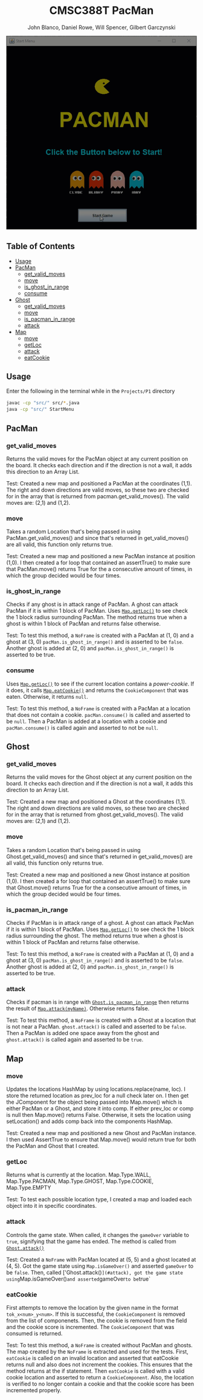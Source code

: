 <h1 align="center">CMSC388T PacMan</h1>

<p align="center">John Blanco, Daniel Rowe, Will Spencer, Gilbert Garczynski<p>

<div align="center">

![PacMan GIF](pacman.gif)

</div>

## Table of Contents <!-- omit in toc -->

- [Usage](#usage)
- [PacMan](#pacman)
  - [get_valid_moves](#get_valid_moves)
  - [move](#move)
  - [is_ghost_in_range](#is_ghost_in_range)
  - [consume](#consume)
- [Ghost](#ghost)
  - [get_valid_moves](#get_valid_moves-1)
  - [move](#move-1)
  - [is_pacman_in_range](#is_pacman_in_range)
  - [attack](#attack)
- [Map](#map)
  - [move](#move-2)
  - [getLoc](#getloc)
  - [attack](#attack-1)
  - [eatCookie](#eatcookie)

## Usage

Enter the following in the terminal while in the `Projects/P1` directory

```bash
javac -cp "src/" src/*.java
java -cp "src/" StartMenu
```

## PacMan

### get_valid_moves

Returns the valid moves for the PacMan object at any current position on the board.  It checks each direction and if the direction is not a wall, it adds this direction to an Array List.

Test:
Created a new map and positioned a PacMan at the coordinates (1,1).  The right and down directions are valid moves, so these two are checked for in the array that is returned from pacman.get_valid_moves().  The valid moves are: (2,1) and (1,2).

### move

Takes a random Location that's being passed in using PacMan.get_valid_moves() and since that's returned in get_valid_moves() are all valid, this function only returns true.

Test:
Created a new map and positioned a new PacMan instance at position (1,0). I then created a for loop that contained an assertTrue() to make sure that PacMan.move() returns True for the a consecutive amount of times, in which the group decided would be four times.

### is_ghost_in_range

Checks if any ghost is in attack range of PacMan. A ghost can attack PacMan if it is within 1 block of PacMan. Uses [`Map.getLoc()`](#getloc) to see check the 1 block radius surrounding PacMan. The method returns true when a ghost is within 1 block of PacMan and returns false otherwise.

Test:
To test this method, a `NoFrame` is created with a PacMan at (1, 0) and a ghost at (3, 0) `pacMan.is_ghost_in_range()` and is asserted to be `false`. Another ghost is added at (2, 0) and `pacMan.is_ghost_in_range()` is asserted to be true.

### consume

Uses [`Map.getLoc()`](#getloc) to see if the current location contains a *power-cookie*. If it does, it calls [`Map.eatCookie()`](#eatcookie) and returns the `CookieComponent` that was eaten. Otherwise, it returns `null`.

Test:
To test this method, a `NoFrame` is created with a PacMan at a location that does not contain a cookie. `pacMan.consume()` is called and asserted to be `null`. Then a PacMan is added at a location with a cookie and `pacMan.consume()` is called again and asserted to not be `null`.

## Ghost

### get_valid_moves

Returns the valid moves for the Ghost object at any current position on the board.  It checks each direction and if the direction is not a wall, it adds this direction to an Array List.

Test:
Created a new map and positioned a Ghost at the coordinates (1,1).  The right and down directions are valid moves, so these two are checked for in the array that is returned from ghost.get_valid_moves().  The valid moves are: (2,1) and (1,2).

### move

Takes a random Location that's being passed in using Ghost.get_valid_moves() and since that's returned in get_valid_moves() are all valid, this function only returns true.

Test:
Created a new map and positioned a new Ghost instance at position (1,0). I then created a for loop that contained an assertTrue() to make sure that Ghost.move() returns True for the a consecutive amount of times, in which the group decided would be four times.

### is_pacman_in_range

Checks if PacMan is in attack range of a ghost. A ghost can attack PacMan if it is within 1 block of PacMan. Uses [`Map.getLoc()`](#getloc) to see check the 1 block radius surrounding the ghost. The method returns true when a ghost is within 1 block of PacMan and returns false otherwise.

Test:
To test this method, a `NoFrame` is created with a PacMan at (1, 0) and a ghost at (3, 0) `pacMan.is_ghost_in_range()` and is asserted to be `false`. Another ghost is added at (2, 0) and `pacMan.is_ghost_in_range()` is asserted to be true.

### attack

Checks if pacman is in range with [`Ghost.is_pacman_in_range`](#is_pacman_in_range) then returns the result of [`Map.attack(myName)`](#attack-1). Otherwise returns false.

Test:
To test this method, a `NoFrame` is created with a Ghost at a location that is not near a PacMan. `ghost.attack()` is called and asserted to be `false`. Then a PacMan is added one space away from the ghost and `ghost.attack()` is called again and asserted to be `true`.

## Map

### move

Updates the locations HashMap by using locations.replace(name, loc). I store the returned location as prev_loc for a null check later on. I then get the JComponent for the object being passed into Map.move() which is either PacMan or a Ghost, and store it into comp. If either prev_loc or comp is null then Map.move() returns False. Otherwise, it sets the location using setLocation() and adds comp back into the components HashMap.

Test:
Created a new map and positioned a new Ghost and PacMan instance. I then used AssertTrue to ensure that Map.move() would return true for both the PacMan and Ghost that I created.

### getLoc

Returns what is currently at the location.  Map.Type.WALL, Map.Type.PACMAN, Map.Type.GHOST, Map.Type.COOKIE, Map.Type.EMPTY

Test:
To test each possible location type, I created a map and loaded each object into it in specific coordinates.  

### attack

Controls the game state. When called, it changes the `gameOver` variable to `true`, signifying that the game has ended. The method is called from [`Ghost.attack()`](#attack)

Test:
Created a `NoFrame` with PacMan located at (5, 5) and a ghost located at (4, 5). Got the game state using `Map.isGameOver()` and asserted `gameOver` to be `false`. Then, called ['Ghost.attack()`](#attack), got the game state using`Map.isGameOver()` and asserted `gameOver` to be `true`

### eatCookie

First attempts to remove the location by the given name in the format `tok_x<num>_y<num>`. If this is successful, the `CookieComponent` is removed from the list of componenets. Then, the cookie is removed from the field and the cookie score is incremented. The `CookieComponent` that was consumed is returned.

Test:
To test this method, a `NoFrame` is created without PacMan and ghosts. The map created by the `NoFrame` is extracted and used for the tests. First, `eatCookie` is called on an invalid location and asserted that eatCookie returns null and also does not increment the cookies. This ensures that the method returns at the if statement. Then `eatCookie` is called with a valid cookie location and asserted to return a `CookieComponent`. Also, the location is verified to no longer contain a cookie and that the cookie score has been incremented properly.
